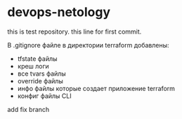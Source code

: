 # devops-netology

this is test repository.
this line for first commit.

В .gitignore файле в директории terraform добавлены:
- tfstate файлы
- креш логи
- все tvars файлы
- override файлы
- инфо файлы которые создает приложение terraform
- конфиг файлы CLI


add fix branch
